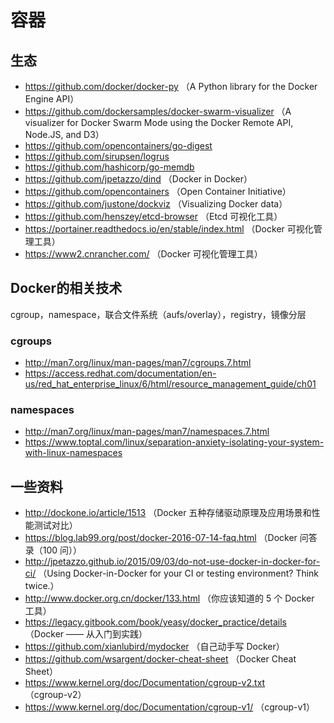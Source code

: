 # 容器

## 生态
- https://github.com/docker/docker-py （A Python library for the Docker Engine API）
- https://github.com/dockersamples/docker-swarm-visualizer （A visualizer for Docker Swarm Mode using the Docker Remote API, Node.JS, and D3）
- https://github.com/opencontainers/go-digest
- https://github.com/sirupsen/logrus
- https://github.com/hashicorp/go-memdb
- https://github.com/jpetazzo/dind （Docker in Docker）
- https://github.com/opencontainers （Open Container Initiative）
- https://github.com/justone/dockviz （Visualizing Docker data）
- https://github.com/henszey/etcd-browser （Etcd 可视化工具）
- https://portainer.readthedocs.io/en/stable/index.html （Docker 可视化管理工具）
- https://www2.cnrancher.com/ （Docker 可视化管理工具）

## Docker的相关技术
cgroup，namespace，联合文件系统（aufs/overlay），registry，镜像分层

### cgroups
- http://man7.org/linux/man-pages/man7/cgroups.7.html
- https://access.redhat.com/documentation/en-us/red_hat_enterprise_linux/6/html/resource_management_guide/ch01

### namespaces
- http://man7.org/linux/man-pages/man7/namespaces.7.html
- https://www.toptal.com/linux/separation-anxiety-isolating-your-system-with-linux-namespaces

## 一些资料
- http://dockone.io/article/1513 （Docker 五种存储驱动原理及应用场景和性能测试对比）
- https://blog.lab99.org/post/docker-2016-07-14-faq.html （Docker 问答录（100 问））
- http://jpetazzo.github.io/2015/09/03/do-not-use-docker-in-docker-for-ci/ （Using Docker-in-Docker for your CI or testing environment? Think twice.）
- http://www.docker.org.cn/docker/133.html （你应该知道的 5 个 Docker 工具）
- https://legacy.gitbook.com/book/yeasy/docker_practice/details （Docker —— 从入门到实践）
- https://github.com/xianlubird/mydocker （自己动手写 Docker）
- https://github.com/wsargent/docker-cheat-sheet （Docker Cheat Sheet）
- https://www.kernel.org/doc/Documentation/cgroup-v2.txt （cgroup-v2）
- https://www.kernel.org/doc/Documentation/cgroup-v1/ （cgroup-v1）
